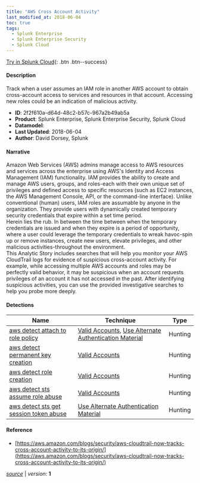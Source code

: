 ```yaml
---
title: "AWS Cross Account Activity"
last_modified_at: 2018-06-04
toc: true
tags:
  - Splunk Enterprise
  - Splunk Enterprise Security
  - Splunk Cloud
---
```


[Try in Splunk Cloud](#https://www.splunk.com/en_us/software/splunk-cloud-platform.html){: .btn .btn--success}

#### Description

Track when a user assumes an IAM role in another AWS account to obtain cross-account access to services and resources in that account. Accessing new roles could be an indication of malicious activity.

- **ID**: 2f2f610a-d64d-48c2-b57c-967a2b49ab5a
- **Product**: Splunk Enterprise, Splunk Enterprise Security, Splunk Cloud
- **Datamodel**: 
- **Last Updated**: 2018-06-04
- **Author**: David Dorsey, Splunk

#### Narrative

Amazon Web Services (AWS) admins manage access to AWS resources and services across the enterprise using AWS's Identity and Access Management (IAM) functionality. IAM provides the ability to create and manage AWS users, groups, and roles-each with their own unique set of privileges and defined access to specific resources (such as EC2 instances, the AWS Management Console, API, or the command-line interface). Unlike conventional (human) users, IAM roles are assumable by anyone in the organization. They provide users with dynamically created temporary security credentials that expire within a set time period.\
Herein lies the rub. In between the time between when the temporary credentials are issued and when they expire is a period of opportunity, where a user could leverage the temporary credentials to wreak havoc-spin up or remove instances, create new users, elevate privileges, and other malicious activities-throughout the environment.\
This Analytic Story includes searches that will help you monitor your AWS CloudTrail logs for evidence of suspicious cross-account activity.  For example, while accessing multiple AWS accounts and roles may be perfectly valid behavior, it may be suspicious when an account requests privileges of an account it has not accessed in the past. After identifying suspicious activities, you can use the provided investigative searches to help you probe more deeply.

#### Detections

| Name        | Technique   | Type         |
| ----------- | ----------- |--------------|
| [aws detect attach to role policy](/cloud/aws_detect_attach_to_role_policy/) | [Valid Accounts](/tags/#valid-accounts), [Use Alternate Authentication Material](/tags/#use-alternate-authentication-material) | Hunting |
| [aws detect permanent key creation](/cloud/aws_detect_permanent_key_creation/) | [Valid Accounts](/tags/#valid-accounts) | Hunting |
| [aws detect role creation](/cloud/aws_detect_role_creation/) | [Valid Accounts](/tags/#valid-accounts) | Hunting |
| [aws detect sts assume role abuse](/cloud/aws_detect_sts_assume_role_abuse/) | [Valid Accounts](/tags/#valid-accounts) | Hunting |
| [aws detect sts get session token abuse](/cloud/aws_detect_sts_get_session_token_abuse/) | [Use Alternate Authentication Material](/tags/#use-alternate-authentication-material) | Hunting |

#### Reference

* [https://aws.amazon.com/blogs/security/aws-cloudtrail-now-tracks-cross-account-activity-to-its-origin/](https://aws.amazon.com/blogs/security/aws-cloudtrail-now-tracks-cross-account-activity-to-its-origin/)



[*source*](https://github.com/splunk/security_content/tree/develop/stories/aws_cross_account_activity.yml) \| *version*: **1**